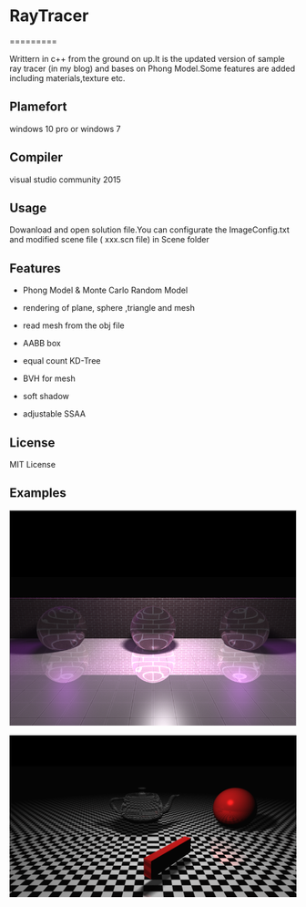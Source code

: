# RayTracer
=========

Writtern in c++  from the ground on up.It is the  updated version of sample ray tracer (in my blog) and bases on Phong Model.Some features are added including materials,texture etc.

## Plamefort

windows 10 pro or windows 7

## Compiler

visual studio community 2015

## Usage

Dowanload and open solution file.You can configurate the ImageConfig.txt and modified scene file ( xxx.scn file) in Scene folder


## Features

* Phong Model & Monte Carlo Random Model

* rendering of plane, sphere ,triangle and mesh

* read mesh from the obj file

* AABB box 

* equal count KD-Tree

* BVH for mesh

* soft shadow

* adjustable SSAA

## License
MIT License

## Examples

![pict](https://github.com/Monster88Ra/RayTracer/blob/master/trunk/RayTracer/RayTracer/RenderImages/example.png)

![pict](https://github.com/Monster88Ra/RayTracer/blob/master/trunk/RayTracer/RayTracer/RenderImages/Teapot.png)

